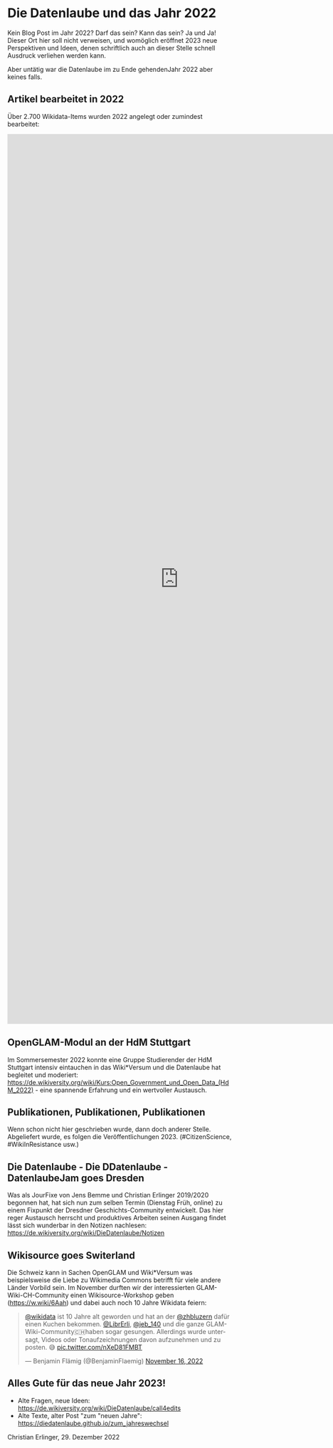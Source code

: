 # Die Datenlaube und das Jahr 2022

Kein Blog Post im Jahr 2022? Darf das sein? Kann das sein? Ja und Ja! Dieser Ort hier soll nicht verweisen, und womöglich eröffnet 2023 neue Perspektiven und Ideen, denen schriftlich auch an dieser Stelle schnell Ausdruck verliehen werden kann. 

Aber untätig war die Datenlaube im zu Ende gehendenJahr 2022 aber keines falls. 

## Artikel bearbeitet in 2022

Über 2.700 Wikidata-Items wurden 2022 angelegt oder zumindest bearbeitet:

<!-- https://w.wiki/6Aad -->

<iframe style="width: 80vw; height: 50vh; border: none;" src="https://query.wikidata.org/embed.html#SELECT%20%3Fartikel%20%3FartikelLabel%20%3FdateModified%20WHERE%20%7B%0A%0A%20%20%3Fartikel%20wdt%3AP1433%20wd%3AQ655617%3B%20schema%3AdateModified%20%3FdateModified.%0A%20%20FILTER(YEAR(%3FdateModified)%3D2022)%0A%20%20SERVICE%20wikibase%3Alabel%20%7B%20bd%3AserviceParam%20wikibase%3Alanguage%20%22%5BAUTO_LANGUAGE%5D%2Cen%22.%20%7D%0A%7D%0AORDER%20BY%20DESC(%3FdateModified)" referrerpolicy="origin" sandbox="allow-scripts allow-same-origin allow-popups"></iframe>

## OpenGLAM-Modul an der HdM Stuttgart
Im Sommersemester 2022 konnte eine Gruppe Studierender der HdM Stuttgart intensiv eintauchen in das Wiki\*Versum und die Datenlaube hat begleitet und moderiert: https://de.wikiversity.org/wiki/Kurs:Open_Government_und_Open_Data_(HdM_2022) - eine spannende Erfahrung und ein wertvoller Austausch.

## Publikationen, Publikationen, Publikationen
Wenn schon nicht hier geschrieben wurde, dann doch anderer Stelle. Abgeliefert wurde, es folgen die Veröffentlichungen 2023. (#CitizenScience, \#WikiInResistance usw.) 

## Die Datenlaube - Die DDatenlaube - DatenlaubeJam goes Dresden
Was als JourFixe von Jens Bemme und Christian Erlinger 2019/2020 begonnen hat, hat sich nun zum selben Termin (Dienstag Früh, online) zu einem Fixpunkt der Dresdner Geschichts-Community entwickelt. Das hier reger Austausch herrscht und produktives Arbeiten seinen Ausgang findet lässt sich wunderbar in den Notizen nachlesen: https://de.wikiversity.org/wiki/DieDatenlaube/Notizen

## Wikisource goes Switerland
Die Schweiz kann in Sachen OpenGLAM und Wiki\*Versum was beispielsweise die Liebe zu Wikimedia Commons betrifft für viele andere Länder Vorbild sein. Im November durften wir der interessierten GLAM-Wiki-CH-Community einen Wikisource-Workshop geben (https://w.wiki/6Aah) und dabei auch noch 10 Jahre Wikidata feiern:

<blockquote class="twitter-tweet"><p lang="de" dir="ltr"><a href="https://twitter.com/wikidata?ref_src=twsrc%5Etfw">@wikidata</a> ist 10 Jahre alt geworden und hat an der <a href="https://twitter.com/zhbluzern?ref_src=twsrc%5Etfw">@zhbluzern</a> dafür einen Kuchen bekommen. <a href="https://twitter.com/LibrErli?ref_src=twsrc%5Etfw">@LibrErli</a>, <a href="https://twitter.com/jeb_140?ref_src=twsrc%5Etfw">@jeb_140</a> und die ganze GLAM-Wiki-Community🇨🇭haben sogar gesungen. Allerdings wurde untersagt, Videos oder Tonaufzeichnungen davon aufzunehmen und zu posten. 😅 <a href="https://t.co/nXeD81FMBT">pic.twitter.com/nXeD81FMBT</a></p>&mdash; Benjamin Flämig (@BenjaminFlaemig) <a href="https://twitter.com/BenjaminFlaemig/status/1592948118001446914?ref_src=twsrc%5Etfw">November 16, 2022</a></blockquote> <script async src="https://platform.twitter.com/widgets.js" charset="utf-8"></script>

## Alles Gute für das neue Jahr 2023!

* Alte Fragen, neue Ideen: https://de.wikiversity.org/wiki/DieDatenlaube/call4edits
* Alte Texte, alter Post "zum "neuen Jahre": https://diedatenlaube.github.io/zum_jahreswechsel

Christian Erlinger, 29. Dezember 2022